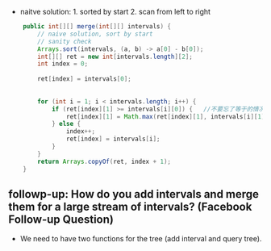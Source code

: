 

- naitve solution:  1. sorted by start 2. scan from left to right

```java
    public int[][] merge(int[][] intervals) {
        // naive solution, sort by start
        // sanity check        
        Arrays.sort(intervals, (a, b) -> a[0] - b[0]);
        int[][] ret = new int[intervals.length][2];
        int index = 0;
        
        ret[index] = intervals[0];
        
        
        for (int i = 1; i < intervals.length; i++) {
            if (ret[index][1] >= intervals[i][0]) {   //不要忘了等于的情况
                ret[index][1] = Math.max(ret[index][1], intervals[i][1]);
            } else {
                index++;
                ret[index] = intervals[i];
            }
        }
        return Arrays.copyOf(ret, index + 1);
    }
```


followp-up:  How do you add intervals and merge them for a large stream of intervals? (Facebook Follow-up Question)
-


- We need to have two functions for the tree (add interval and query tree).